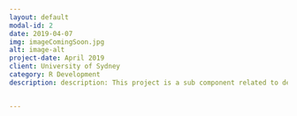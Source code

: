 ```yaml
---
layout: default
modal-id: 2
date: 2019-04-07
img: imageComingSoon.jpg
alt: image-alt
project-date: April 2019
client: University of Sydney
category: R Development
description: description: This project is a sub component related to developing an Intelligent Automation Dashboard. The dashboard will be used as a self service analytics tool were users will be able to extract performance information related to processes, workqueues, resources, and utilisation etc. This specific project focuses on the Resource related components of that dashboard.


---
```


